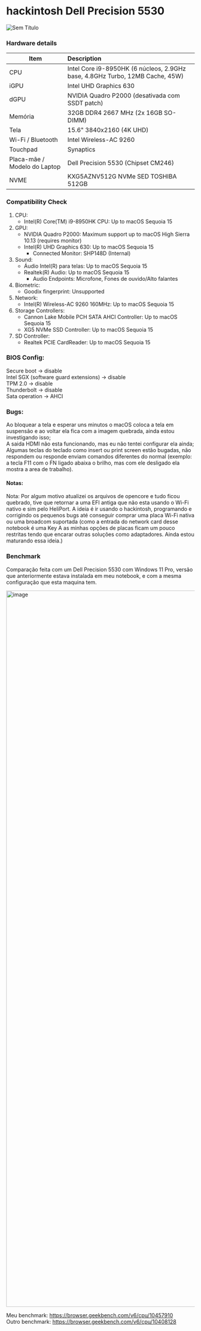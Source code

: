 # hackintosh Dell Precision 5530

![Sem Título](https://github.com/user-attachments/assets/b0bef0fe-5b34-46e2-8ffb-aad4f85f6d49)

### Hardware details

|Item|Description|
|-|:-------|
|CPU|Intel Core i9-8950HK (6 núcleos, 2.9GHz base, 4.8GHz Turbo, 12MB Cache, 45W)|
|iGPU|Intel UHD Graphics 630|
|dGPU|NVIDIA Quadro P2000 (desativada com SSDT patch)|
|Memória|32GB DDR4 2667 MHz (2x 16GB SO-DIMM)|
|Tela|15.6" 3840x2160 (4K UHD)|
|Wi-Fi / Bluetooth|Intel Wireless-AC 9260|
|Touchpad|Synaptics|
|Placa-mãe / Modelo do Laptop|Dell Precision 5530 (Chipset CM246)|
|NVME|KXG5AZNV512G NVMe SED TOSHIBA 512GB|

### Compatibility Check

1. CPU:
   - Intel(R) Core(TM) i9-8950HK CPU: Up to macOS Sequoia 15
2. GPU:
   - NVIDIA Quadro P2000: Maximum support up to macOS High Sierra 10.13 (requires monitor)
   - Intel(R) UHD Graphics 630: Up to macOS Sequoia 15
      - Connected Monitor: SHP148D (Internal)
3. Sound:
   - Áudio Intel(R) para telas: Up to macOS Sequoia 15
   - Realtek(R) Audio: Up to macOS Sequoia 15
      - Audio Endpoints: Microfone, Fones de ouvido/Alto falantes
4. Biometric:
   - Goodix fingerprint: Unsupported
5. Network:
   - Intel(R) Wireless-AC 9260 160MHz: Up to macOS Sequoia 15
6. Storage Controllers:
   - Cannon Lake Mobile PCH SATA AHCI Controller: Up to macOS Sequoia 15
   - XG5 NVMe SSD Controller: Up to macOS Sequoia 15
7. SD Controller:
   - Realtek PCIE CardReader: Up to macOS Sequoia 15

### BIOS Config:

Secure boot -> disable  
Intel SGX (software guard extensions) -> disable  
TPM 2.0 -> disable  
Thunderbolt -> disable  
Sata operation -> AHCI  

### Bugs: 

Ao bloquear a tela e esperar uns minutos o macOS coloca a tela em suspensão e ao voltar ela fica com a imagem quebrada, ainda estou investigando isso;  
A saida HDMI não esta funcionando, mas eu não tentei configurar ela ainda;  
Algumas teclas do teclado como insert ou print screen estão bugadas, não respondem ou responde enviam comandos diferentes do normal (exemplo: a tecla F11 com o FN ligado abaixa o brilho, mas com ele desligado ela mostra a area de trabalho).

#### Notas:

Nota: Por algum motivo atualizei os arquivos de opencore e tudo ficou quebrado, tive que retornar a uma EFI antiga que não esta usando o Wi-Fi nativo e sim pelo HeliPort.
A ideia é ir usando o hackintosh, programando e corrigindo os pequenos bugs até conseguir comprar uma placa Wi-Fi nativa ou uma broadcom suportada (como a entrada do network card desse notebook é uma Key A as minhas opções de placas ficam um pouco restritas tendo que encarar outras soluções como adaptadores. Ainda estou maturando essa ideia.)

### Benchmark 

Comparação feita com um Dell Precision 5530 com Windows 11 Pro, versão que anteriormente estava instalada em meu notebook, e com a mesma configuração que esta maquina tem.

<img width="1914" alt="image" src="https://github.com/user-attachments/assets/e190053f-d129-4c18-949c-83c22d15c5f1" />

Meu benchmark: https://browser.geekbench.com/v6/cpu/10457910  
Outro benchmark: https://browser.geekbench.com/v6/cpu/10408128
